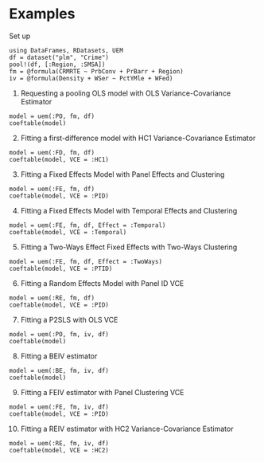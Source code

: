 # Examples

Set up
```@example Tutorial
using DataFrames, RDatasets, UEM
df = dataset("plm", "Crime")
pool!(df, [:Region, :SMSA])
fm = @formula(CRMRTE ~ PrbConv + PrBarr + Region)
iv = @formula(Density + WSer ~ PctYMle + WFed)
```

1. Requesting a pooling OLS model with OLS Variance-Covariance Estimator
```@example Tutorial
model = uem(:PO, fm, df)
coeftable(model)
```

2. Fitting a first-difference model with HC1 Variance-Covariance Estimator
```@example Tutorial
model = uem(:FD, fm, df)
coeftable(model, VCE = :HC1)
```

3. Fitting a Fixed Effects Model with Panel Effects and Clustering
```@example Tutorial
model = uem(:FE, fm, df)
coeftable(model, VCE = :PID)
```

4. Fitting a Fixed Effects Model with Temporal Effects and Clustering
```@example Tutorial
model = uem(:FE, fm, df, Effect = :Temporal)
coeftable(model, VCE = :Temporal)
```

5. Fitting a Two-Ways Effect Fixed Effects with Two-Ways Clustering
```@example Tutorial
model = uem(:FE, fm, df, Effect = :TwoWays)
coeftable(model, VCE = :PTID)
```

6. Fitting a Random Effects Model with Panel ID VCE
```@example Tutorial
model = uem(:RE, fm, df)
coeftable(model, VCE = :PID)
```

7. Fitting a P2SLS with OLS VCE
```@example Tutorial
model = uem(:PO, fm, iv, df)
coeftable(model)
```

8. Fitting a BEIV estimator
```@example Tutorial
model = uem(:BE, fm, iv, df)
coeftable(model)
```

9. Fitting a FEIV estimator with Panel Clustering VCE
```@example Tutorial
model = uem(:FE, fm, iv, df)
coeftable(model, VCE = :PID)
```

10. Fitting a REIV estimator with HC2 Variance-Covariance Estimator
```@example Tutorial
model = uem(:RE, fm, iv, df)
coeftable(model, VCE = :HC2)
```
